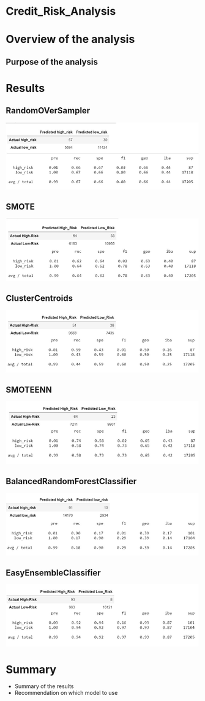 # Credit_Risk_Analysis
# Overview of the analysis
## Purpose of the analysis
# Results
## RandomOVerSampler
![RandomOVerSampler](https://github.com/arelysrsd87/Credit_Risk_Analysis/blob/main/Images/NaiveRandomOversampling.jpg)
## SMOTE
![SMOTE](https://github.com/arelysrsd87/Credit_Risk_Analysis/blob/main/Images/SMOTE.jpg)
## ClusterCentroids
![ClusterCentroids](https://github.com/arelysrsd87/Credit_Risk_Analysis/blob/main/Images/ClustersCentroids.jpg)
## SMOTEENN
![SMOTEENN](https://github.com/arelysrsd87/Credit_Risk_Analysis/blob/main/Images/SMOTEENN.jpg)
## BalancedRandomForestClassifier
![BalancedRandomForestClassifier](https://github.com/arelysrsd87/Credit_Risk_Analysis/blob/main/Images/BalancedRandomForestClassifier.jpg)
## EasyEnsembleClassifier
![EasyEnsembleClassifier](https://github.com/arelysrsd87/Credit_Risk_Analysis/blob/main/Images/EasyEnsembleClassifier.jpg)
# Summary
- Summary of the results
- Recommendation on which model to use